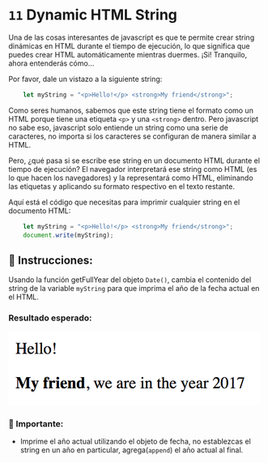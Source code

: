 # `11` Dynamic HTML String

Una de las cosas interesantes de javascript es que te permite crear string dinámicas en HTML durante el tiempo de ejecución, lo que significa que puedes crear HTML automáticamente mientras duermes. ¡Si! Tranquilo, ahora entenderás cómo...

Por favor, dale un vistazo a la siguiente string:

```javascript 
    let myString = "<p>Hello!</p> <strong>My friend</strong>";
```

Como seres humanos, sabemos que este string tiene el formato como un HTML porque tiene una etiqueta `<p>` y una `<strong>` dentro. Pero javascript no sabe eso, javascript solo entiende un string como una serie de caracteres, no importa si los caracteres se configuran de manera similar a HTML.

Pero, ¿qué pasa si se escribe ese string en un documento HTML durante el tiempo de ejecución? El navegador interpretará ese string como HTML (es lo que hacen los navegadores) y la representará como HTML, eliminando las etiquetas y aplicando su formato respectivo en el texto restante.

Aquí está el código que necesitas para imprimir cualquier string en el documento HTML:

```js
    let myString = "<p>Hello!</p> <strong>My friend</strong>";
    document.write(myString);
```
## 📝 Instrucciones:

Usando la función getFullYear del objeto `Date()`, cambia el contenido del string de la variable `myString` para que imprima el año de la fecha actual en el HTML.

### Resultado esperado:

![](../../.learn/assets/12-1.png)

### :mag_right: Importante:

+ Imprime el año actual utilizando el objeto de fecha, no establezcas el string en un año en particular, agrega(`append`) el año actual al final.
